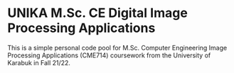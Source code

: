# UNIKA M.Sc. CE Digital Image Processing Applications
This is a simple personal code pool for M.Sc. Computer Engineering Image Processing Applications (CME714) coursework from the University of Karabuk in Fall 21/22.
